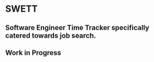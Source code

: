 # SWETT

## Software Engineer Time Tracker specifically catered towards job search.

## Work in Progress
